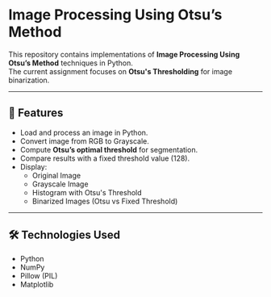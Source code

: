 # Image Processing Using Otsu’s Method

This repository contains implementations of **Image Processing Using Otsu’s Method** techniques in Python.  
The current assignment focuses on **Otsu's Thresholding** for image binarization.

---

## 📌 Features
- Load and process an image in Python.
- Convert image from RGB to Grayscale.
- Compute **Otsu’s optimal threshold** for segmentation.
- Compare results with a fixed threshold value (128).
- Display:
  - Original Image
  - Grayscale Image
  - Histogram with Otsu's Threshold
  - Binarized Images (Otsu vs Fixed Threshold)

---

## 🛠 Technologies Used
- Python
- NumPy
- Pillow (PIL)
- Matplotlib


